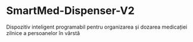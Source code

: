 # SmartMed-Dispenser-V2
Dispozitiv inteligent programabil pentru organizarea și dozarea medicației zilnice a persoanelor în vârstă